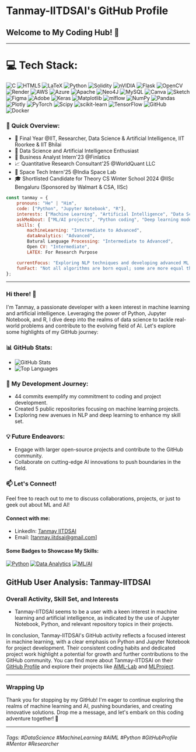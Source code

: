 # Tanmay-IITDSAI's GitHub Profile
## Welcome to My Coding Hub! 🚀
---

# 💻 Tech Stack:
![C](https://img.shields.io/badge/c-%2300599C.svg?style=for-the-badge&logo=c&logoColor=white) ![HTML5](https://img.shields.io/badge/html5-%23E34F26.svg?style=for-the-badge&logo=html5&logoColor=white) ![LaTeX](https://img.shields.io/badge/latex-%23008080.svg?style=for-the-badge&logo=latex&logoColor=white) ![Python](https://img.shields.io/badge/python-3670A0?style=for-the-badge&logo=python&logoColor=ffdd54) ![Solidity](https://img.shields.io/badge/Solidity-%23363636.svg?style=for-the-badge&logo=solidity&logoColor=white) ![nVIDIA](https://img.shields.io/badge/cuda-000000.svg?style=for-the-badge&logo=nVIDIA&logoColor=green) ![Flask](https://img.shields.io/badge/flask-%23000.svg?style=for-the-badge&logo=flask&logoColor=white) ![OpenCV](https://img.shields.io/badge/opencv-%23white.svg?style=for-the-badge&logo=opencv&logoColor=white) ![Render](https://img.shields.io/badge/Render-%46E3B7.svg?style=for-the-badge&logo=render&logoColor=white) ![AWS](https://img.shields.io/badge/AWS-%23FF9900.svg?style=for-the-badge&logo=amazon-aws&logoColor=white) ![Azure](https://img.shields.io/badge/azure-%230072C6.svg?style=for-the-badge&logo=microsoftazure&logoColor=white) ![Apache](https://img.shields.io/badge/apache-%23D42029.svg?style=for-the-badge&logo=apache&logoColor=white) ![Neo4J](https://img.shields.io/badge/Neo4j-008CC1?style=for-the-badge&logo=neo4j&logoColor=white) ![MySQL](https://img.shields.io/badge/mysql-4479A1.svg?style=for-the-badge&logo=mysql&logoColor=white) ![Canva](https://img.shields.io/badge/Canva-%2300C4CC.svg?style=for-the-badge&logo=Canva&logoColor=white) ![Sketch](https://img.shields.io/badge/Sketch-FFB387?style=for-the-badge&logo=sketch&logoColor=black) ![Figma](https://img.shields.io/badge/figma-%23F24E1E.svg?style=for-the-badge&logo=figma&logoColor=white) ![Adobe](https://img.shields.io/badge/adobe-%23FF0000.svg?style=for-the-badge&logo=adobe&logoColor=white) ![Keras](https://img.shields.io/badge/Keras-%23D00000.svg?style=for-the-badge&logo=Keras&logoColor=white) ![Matplotlib](https://img.shields.io/badge/Matplotlib-%23ffffff.svg?style=for-the-badge&logo=Matplotlib&logoColor=black) ![mlflow](https://img.shields.io/badge/mlflow-%23d9ead3.svg?style=for-the-badge&logo=numpy&logoColor=blue) ![NumPy](https://img.shields.io/badge/numpy-%23013243.svg?style=for-the-badge&logo=numpy&logoColor=white) ![Pandas](https://img.shields.io/badge/pandas-%23150458.svg?style=for-the-badge&logo=pandas&logoColor=white) ![Plotly](https://img.shields.io/badge/Plotly-%233F4F75.svg?style=for-the-badge&logo=plotly&logoColor=white) ![PyTorch](https://img.shields.io/badge/PyTorch-%23EE4C2C.svg?style=for-the-badge&logo=PyTorch&logoColor=white) ![Scipy](https://img.shields.io/badge/SciPy-%230C55A5.svg?style=for-the-badge&logo=scipy&logoColor=%white) ![scikit-learn](https://img.shields.io/badge/scikit--learn-%23F7931E.svg?style=for-the-badge&logo=scikit-learn&logoColor=white) ![TensorFlow](https://img.shields.io/badge/TensorFlow-%23FF6F00.svg?style=for-the-badge&logo=TensorFlow&logoColor=white) ![GitHub](https://img.shields.io/badge/github-%23121011.svg?style=for-the-badge&logo=github&logoColor=white) ![Docker](https://img.shields.io/badge/docker-%230db7ed.svg?style=for-the-badge&logo=docker&logoColor=white)

### 🚀 Quick Overview:
- 🔭 Final Year @IIT, Researcher, Data Science & Artificial Intelligence, IIT Roorkee & IIT Bhilai
- 🌱 Data Science and Artificial Intelligence Enthusiast
- 💼 Business Analyst Intern'23 @Finlatics
- 📈 Quantitative Research Consultant'25 @WorldQuant LLC
- 🚀 Space Tech Intern'25 @India Space Lab
- 🎓 Shortlisted Candidate for Theory CS Winter School 2024 @IISc Bengaluru (Sponsored by Walmart & CSA, IISc)

```javascript
const tanmay = {
    pronouns: "He" | "Him",
    code: ["Python", "Jupyter Notebook", "R"],
    interests: ["Machine Learning", "Artificial Intelligence", "Data Science"],
    askMeAbout: ["ML/AI projects", "Python coding", "Deep learning models"],
    skills: {
        machineLearning: "Intermediate to Advanced",
        dataAnalytics: "Advanced",
        Batural Language Processing: "Intermediate to Advanced",
        Open CV: "Intermediate",
        LATEX: For Research Purpose

    currentFocus: "Exploring NLP techniques and developing advanced ML models",
    funFact: "Not all algorithms are born equal; some are more equal than others!"
};
```

---

### Hi there! 👋
I'm Tanmay, a passionate developer with a keen interest in machine learning and artificial intelligence. Leveraging the power of Python, Jupyter Notebook, and R, I dive deep into the realms of data science to tackle real-world problems and contribute to the evolving field of AI. Let's explore some highlights of my GitHub journey:

### 📊 GitHub Stats:
- ![GitHub Stats](https://github-readme-stats.vercel.app/api?username=Tanmay-IITDSAI)
- ![Top Languages](https://github-readme-stats.vercel.app/api/top-langs/?username=Tanmay-IITDSAI)

### 🚀 My Development Journey:
- 44 commits exemplify my commitment to coding and project development.
- Created 5 public repositories focusing on machine learning projects.
- Exploring new avenues in NLP and deep learning to enhance my skill set.

### 💡 Future Endeavors:
- Engage with larger open-source projects and contribute to the GitHub community.
- Collaborate on cutting-edge AI innovations to push boundaries in the field.
   
### 📫 Let's Connect!
Feel free to reach out to me to discuss collaborations, projects, or just to geek out about ML and AI! 

#### Connect with me:
- LinkedIn: [Tanmay IITDSAI](https://www.linkedin.com/in/tanmay-iitdsai)
- Email: [tanmay.iitdsai@gmail.com]

#### Some Badges to Showcase My Skills:
[![Python](https://img.shields.io/badge/Python-Advanced-blue)](https://www.python.org/)
[![Data Analytics](https://img.shields.io/badge/Data%20Analytics-Advanced-brightgreen)](#)
[![ML/AI](https://img.shields.io/badge/ML_AI-Advanced-orange)](#)

## GitHub User Analysis: Tanmay-IITDSAI

### Overall Activity, Skill Set, and Interests
- Tanmay-IITDSAI seems to be a user with a keen interest in machine learning and artificial intelligence, as indicated by the use of Jupyter Notebook, Python, and relevant repository topics in their projects.

In conclusion, Tanmay-IITDSAI's GitHub activity reflects a focused interest in machine learning, with a clear emphasis on Python and Jupyter Notebook for project development. Their consistent coding habits and dedicated project work highlight a potential for growth and further contributions to the GitHub community. You can find more about Tanmay-IITDSAI on their [GitHub Profile](https://github.com/Tanmay-IITDSAI) and explore their projects like [AIML-Lab](https://github.com/Tanmay-IITDSAI/AIML-Lab) and [MLProject](https://github.com/Tanmay-IITDSAI/MLProject).

---

### Wrapping Up
Thank you for stopping by my GitHub! I'm eager to continue exploring the realms of machine learning and AI, pushing boundaries, and creating innovative solutions. Drop me a message, and let's embark on this coding adventure together! 🌟

---

###### Tags: #DataScience #MachineLearning #AIML #Python #GitHubProfile #Mentor #Researcher

